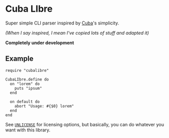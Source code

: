 # Cuba LIbre

Super simple CLI parser inspired by [Cuba](http://cuba.is)'s simplicity.

_(When I say inspired, I mean I've copied lots of stuff and adapted it)_

**Completely under development**

## Example

```
require "cubalibre"

CubaLIbre.define do
  on "lorem" do
    puts "ipsum"
  end
  
  on default do
    abort "Usage: #{$0} lorem"
  end
end
```

See [`UNLICENSE`](UNLICENSE) for licensing options, but basically, you can do whatever you want with this library.